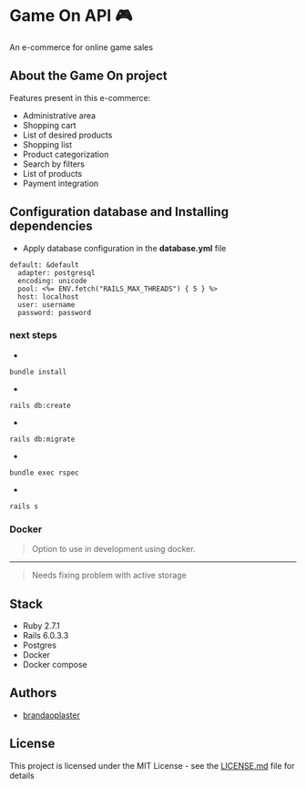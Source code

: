 # Game On API :video_game:

An e-commerce for online game sales

## About the Game On project
Features present in this e-commerce:

 - Administrative area
 - Shopping cart
 - List of desired products
 - Shopping list
 - Product categorization
 - Search by filters
 - List of products
 - Payment integration


## Configuration database and Installing dependencies

- Apply database configuration in the **database.yml** file

```
default: &default
  adapter: postgresql
  encoding: unicode
  pool: <%= ENV.fetch("RAILS_MAX_THREADS") { 5 } %>
  host: localhost
  user: username
  password: password
```

### next steps

- 
```
bundle install
```
- 
```
rails db:create
```
- 
```
rails db:migrate
```
- 
```
bundle exec rspec
```
- 
```
rails s
```

### Docker
> Option to use in development using docker.
****
> Needs fixing problem with active storage


## Stack
 - Ruby 2.7.1
 - Rails 6.0.3.3
 - Postgres
 - Docker
 - Docker compose

## Authors

- [brandaoplaster](https://github.com/brandaoplaster)

## License

This project is licensed under the MIT License - see the [LICENSE.md](LICENSE.md) file for details

